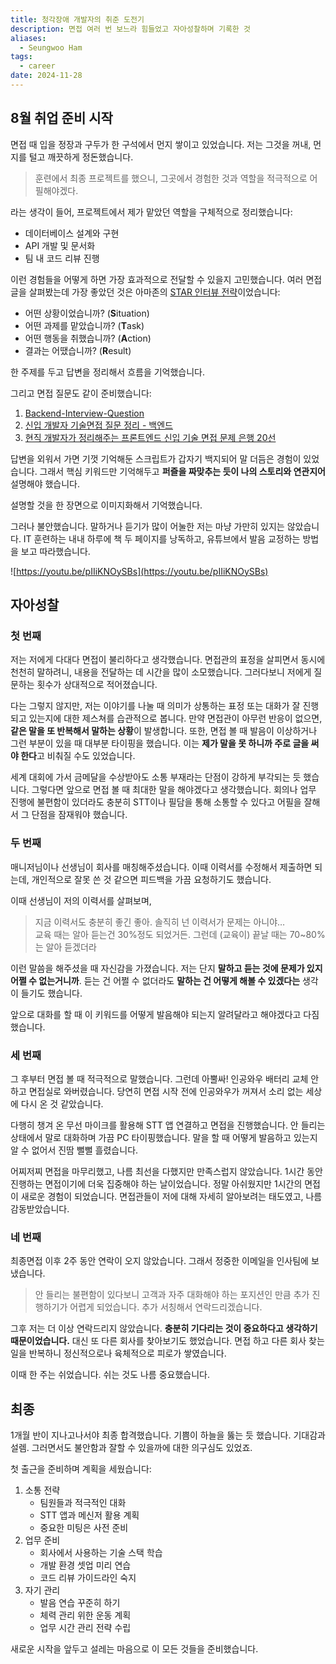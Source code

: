```yaml
---
title: 청각장애 개발자의 취준 도전기
description: 면접 여러 번 보느라 힘들었고 자아성찰하며 기록한 것
aliases:
  - Seungwoo Ham
tags:
  - career
date: 2024-11-28
---
```

## 8월 취업 준비 시작

면접 때 입을 정장과 구두가 한 구석에서 먼지 쌓이고 있었습니다. 저는 그것을 꺼내, 먼지를 털고 깨끗하게 정돈했습니다.

> 훈련에서 최종 프로젝트를 했으니, 그곳에서 경험한 것과 역할을 적극적으로 어필해야겠다.

라는 생각이 들어, 프로젝트에서 제가 맡았던 역할을 구체적으로 정리했습니다:

- 데이터베이스 설계와 구현
- API 개발 및 문서화
- 팀 내 코드 리뷰 진행

이런 경험들을 어떻게 하면 가장 효과적으로 전달할 수 있을지 고민했습니다. 여러 면접 글을 살펴봤는데 가장 좋았던 것은 아마존의 [STAR 인터뷰 전략](https://www.zoominlife.com/2421)이었습니다:

- 어떤 상황이었습니까? (**S**ituation)
- 어떤 과제를 맡았습니까? (**T**ask)
- 어떤 행동을 취했습니까? (**A**ction)
- 결과는 어땠습니까? (**R**esult)

한 주제를 두고 답변을 정리해서 흐름을 기억했습니다.

그리고 면접 질문도 같이 준비했습니다:

1. [Backend-Interview-Question](https://github.com/ksundong/backend-interview-question)
2. [신입 개발자 기술면접 질문 정리 - 백엔드](https://dev-coco.tistory.com/163)
3. [현직 개발자가 정리해주는 프론트엔드 신입 기술 면접 문제 은행 20선](https://zero-base.co.kr/event/media_insight_contents_FE_frontend_tech_Interview)

답변을 외워서 가면 기껏 기억해둔 스크립트가 갑자기 백지되어 말 더듬은 경험이 있었습니다. 그래서 핵심 키워드만 기억해두고 **퍼즐을 짜맞추는 듯이 나의 스토리와 연관지어** 설명해야 했습니다.

설명할 것을 한 장면으로 이미지화해서 기억했습니다.

그러나 불안했습니다. 말하거나 듣기가 많이 어눌한 저는 마냥 가만히 있지는 않았습니다. IT 훈련하는 내내 하루에 책 두 페이지를 낭독하고, 유튜브에서 발음 교정하는 방법을 보고 따라했습니다.

![https://youtu.be/pIIiKNOySBs](https://youtu.be/pIIiKNOySBs)

## 자아성찰

### 첫 번째

저는 저에게 다대다 면접이 불리하다고 생각했습니다. 면접관의 표정을 살피면서 동시에 천천히 말하려니, 내용을 전달하는 데 시간을 많이 소모했습니다. 그러다보니 저에게 질문하는 횟수가 상대적으로 적어졌습니다.

다는 그렇지 않지만, 저는 이야기를 나눌 때 의미가 상통하는 표정 또는 대화가 잘 진행되고 있는지에 대한 제스쳐를 습관적으로 봅니다. 만약 면접관이 아무런 반응이 없으면, **같은 말을 또 반복해서 말하는 상황**이 발생합니다. 또한, 면접 볼 때 발음이 이상하거나 그런 부분이 있을 때 대부분 타이핑을 했습니다. 이는 **제가 말을 못 하니까 주로 글을 써야 한다**고 비춰질 수도 있었습니다.

세계 대회에 가서 금메달을 수상받아도 소통 부재라는 단점이 강하게 부각되는 듯 했습니다. 그렇다면 앞으로 면접 볼 때 최대한 말을 해야겠다고 생각했습니다. 회의나 업무 진행에 불편함이 있더라도 충분히 STT이나 필담을 통해 소통할 수 있다고 어필을 잘해서 그 단점을 잠재워야 했습니다.

### 두 번째

매니저님이나 선생님이 회사를 매칭해주셨습니다. 이때 이력서를 수정해서 제출하면 되는데, 개인적으로 잘못 쓴 것 같으면 피드백을 가끔 요청하기도 했습니다.

이때 선생님이 저의 이력서를 살펴보며,

> 지금 이력서도 충분히 좋긴 좋아. 솔직히 넌 이력서가 문제는 아니야…  
> 교육 때는 알아 듣는건 30%정도 되었거든. 그런데 (교육이) 끝날 때는 70~80%는 알아 듣겠더라

이런 말씀을 해주셨을 때 자신감을 가졌습니다. 저는 단지 **말하고 듣는 것에 문제가 있지 어쩔 수 없는거니까**. 듣는 건 어쩔 수 없더라도 **말하는 건 어떻게 해볼 수 있겠다는** 생각이 들기도 했습니다.

앞으로 대화를 할 때 이 키워드를 어떻게 발음해야 되는지 알려달라고 해야겠다고 다짐했습니다.

### 세 번째

그 후부터 면접 볼 때 적극적으로 말했습니다. 그런데 아뿔싸! 인공와우 배터리 교체 안 하고 면접실로 와버렸습니다. 당연히 면접 시작 전에 인공와우가 꺼져서 소리 없는 세상에 다시 온 것 같았습니다.

다행히 챙겨 온 무선 마이크를 활용해 STT 앱 연결하고 면접을 진행했습니다. 안 들리는 상태에서 말로 대화하며 가끔 PC 타이핑했습니다. 말을 할 때 어떻게 발음하고 있는지 알 수 없어서 진땀 뻘뻘 흘렸습니다.

어찌저찌 면접을 마무리했고, 나름 최선을 다했지만 만족스럽지 않았습니다. 1시간 동안 진행하는 면접이기에 더욱 집중해야 하는 날이었습니다. 정말 아쉬웠지만 1시간의 면접이 새로운 경험이 되었습니다. 면접관들이 저에 대해 자세히 알아보려는 태도였고, 나름 감동받았습니다.

### 네 번째

최종면접 이후 2주 동안 연락이 오지 않았습니다. 그래서 정중한 이메일을 인사팀에 보냈습니다.

> 안 들리는 불편함이 있다보니 고객과 자주 대화해야 하는 포지션인 만큼 추가 진행하기가 어렵게 되었습니다. 추가 서칭해서 연락드리겠습니다.

그후 저는 더 이상 연락드리지 않았습니다. **충분히 기다리는 것이 중요하다고 생각하기 때문이었습니다.** 대신 또 다른 회사를 찾아보기도 했었습니다. 면접 하고 다른 회사 찾는 일을 반복하니 정신적으로나 육체적으로 피로가 쌓였습니다.

이때 한 주는 쉬었습니다. 쉬는 것도 나름 중요했습니다.

## 최종

1개월 반이 지나고나서야 최종 합격했습니다. 기쁨이 하늘을 뚫는 듯 했습니다. 기대감과 설렘. 그러면서도 불안함과 잘할 수 있을까에 대한 의구심도 있었죠.

첫 출근을 준비하며 계획을 세웠습니다:

1. 소통 전략
   - 팀원들과 적극적인 대화
   - STT 앱과 메신저 활용 계획
   - 중요한 미팅은 사전 준비
2. 업무 준비
   - 회사에서 사용하는 기술 스택 학습
   - 개발 환경 셋업 미리 연습
   - 코드 리뷰 가이드라인 숙지
3. 자기 관리
   - 발음 연습 꾸준히 하기
   - 체력 관리 위한 운동 계획
   - 업무 시간 관리 전략 수립

새로운 시작을 앞두고 설레는 마음으로 이 모든 것들을 준비했습니다.